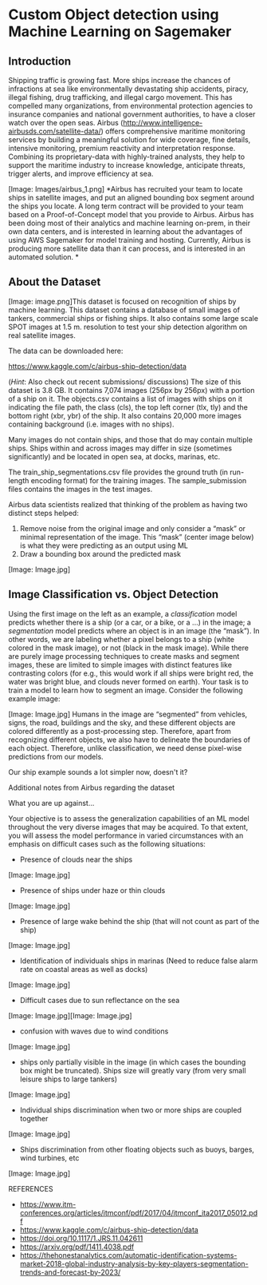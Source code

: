 # Custom Object detection using Machine Learning on Sagemaker

## Introduction

Shipping traffic is growing fast. More ships increase the chances of infractions at sea like environmentally devastating ship accidents, piracy, illegal fishing, drug trafficking, and illegal cargo movement. This has compelled many organizations, from environmental protection agencies to insurance companies and national government authorities, to have a closer watch over the open seas. Airbus (http://www.intelligence-airbusds.com/satellite-data/) offers comprehensive maritime monitoring services by building a meaningful solution for wide coverage, fine details, intensive monitoring, premium reactivity and interpretation response. Combining its proprietary-data with highly-trained analysts, they help to support the maritime industry to increase knowledge, anticipate threats, trigger alerts, and improve efficiency at sea.


[Image: Images/airbus_1.png] *Airbus has recruited your team to locate ships in satellite images, and put an aligned bounding box segment around the ships you locate. A long term contract will be provided to your team based on a Proof-of-Concept model that you provide to Airbus. Airbus has been doing most of their analytics and machine learning on-prem, in their own data centers, and is interested in learning about the advantages of using AWS Sagemaker for model training and hosting. Currently, Airbus is producing more satellite data than it can process, and is interested in an automated solution. *


## About the Dataset

[Image: image.png]This dataset is focused on recognition of ships by machine learning. This dataset contains a database of small images of tankers, commercial ships or fishing ships. It also contains some large scale SPOT images at 1.5 m. resolution to test your ship detection algorithm on real satellite images.

The data can be downloaded here:

https://www.kaggle.com/c/airbus-ship-detection/data

(*Hint*: Also check out recent submissions/ discussions)
The size of this dataset is 3.8 GB. It contains 7,074 images (256px by 256px) with a portion of a ship on it. The objects.csv contains a list of images with ships on it indicating the file path, the class (cls), the top left corner (tlx, tly) and the bottom right (xbr, ybr) of the ship. It also contains 20,000 more images containing background (i.e. images with no ships).

Many images do not contain ships, and those that do may contain multiple ships. Ships within and across images may differ in size (sometimes significantly) and be located in open sea, at docks, marinas, etc.

The train_ship_segmentations.csv file provides the ground truth (in run-length encoding format) for the training images. The sample_submission files contains the images in the test images.

Airbus data scientists realized that thinking of the problem as having two distinct steps helped:

1. Remove noise from the original image and only consider a “mask” or minimal representation of the image. This “mask” (center image below) is what they were predicting as an output using ML
2. Draw a bounding box around the predicted mask 

[Image: Image.jpg]

## Image Classification vs. Object Detection

Using the first image on the left as an example, a _classification_ model predicts whether there is a ship (or a car, or a bike, or a ...) in the image; a _segmentation_ model predicts where an object is in an image (the “mask”). In other words, we are labeling whether a pixel belongs to a ship (white colored in the mask image), or not (black in the mask image). While there are purely image processing techniques to create masks and segment images, these are limited to simple images with distinct features like contrasting colors (for e.g., this would work if all ships were bright red, the water was bright blue, and clouds never formed on earth). Your task is to train a model to learn how to segment an image. Consider the following example image:

[Image: Image.jpg]
Humans in the image are “segmented” from vehicles, signs, the road, buildings and the sky, and these different objects are colored differently as a post-processing step. Therefore, apart from recognizing different objects, we also have to delineate the boundaries of each object. Therefore, unlike classification, we need dense pixel-wise predictions from our models.

Our ship example sounds a lot simpler now, doesn't it? 


Additional notes from Airbus regarding the dataset

What you are up against...

Your objective is to assess the generalization capabilities of an ML model throughout the very diverse images that may be acquired. To that extent, you will assess the model performance in varied circumstances with an emphasis on difficult cases such as the following situations:


* Presence of clouds near the ships


[Image: Image.jpg]

* Presence of ships under haze or thin clouds


[Image: Image.jpg]

* Presence of large wake behind the ship (that will not count as part of the ship)


[Image: Image.jpg]

* Identification of individuals ships in marinas (Need to reduce false alarm rate on coastal areas as well as docks)

[Image: Image.jpg]



* Difficult cases due to sun reflectance on the sea


[Image: Image.jpg][Image: Image.jpg]


* confusion with waves due to wind conditions


[Image: Image.jpg]

* ships only partially visible in the image (in which cases the bounding box might be truncated). Ships size will greatly vary (from very small leisure ships to large tankers)


[Image: Image.jpg]

* Individual ships discrimination when two or more ships are coupled together

[Image: Image.jpg]



* Ships discrimination from other floating objects such as buoys, barges, wind turbines, etc

[Image: Image.jpg]



REFERENCES

* https://www.itm-conferences.org/articles/itmconf/pdf/2017/04/itmconf_ita2017_05012.pdf
* https://www.kaggle.com/c/airbus-ship-detection/data
* https://doi.org/10.1117/1.JRS.11.042611
* https://arxiv.org/pdf/1411.4038.pdf
* https://thehonestanalytics.com/automatic-identification-systems-market-2018-global-industry-analysis-by-key-players-segmentation-trends-and-forecast-by-2023/
